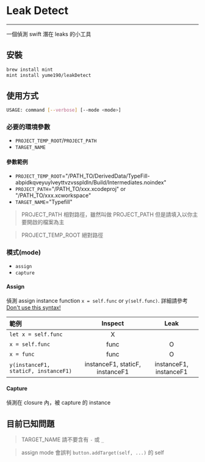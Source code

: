 # Leak Detect

---

一個偵測 swift 潛在 leaks 的小工具

## 安裝

``` bash
brew install mint
mint install yume190/leakDetect
```

## 使用方式

``` bash
USAGE: command [--verbose] [--mode <mode>]
```

### 必要的環境參數

 * `PROJECT_TEMP_ROOT`/`PROJECT_PATH`
 * `TARGET_NAME`

#### 參數範例

 * `PROJECT_TEMP_ROOT`="/PATH_TO/DerivedData/TypeFill-abpidkqveyuylveyttvzvsspldln/Build/Intermediates.noindex"
 * `PROJECT_PATH`="/PATH_TO/xxx.xcodeproj" or "/PATH_TO/xxx.xcworkspace"
 * `TARGET_NAME`="Typefill"

> PROJECT_PATH 相對路徑，雖然叫做 PROJECT_PATH 但是請填入以你主要開啟的檔案為主

> PROJECT_TEMP_ROOT 絕對路徑

### 模式(mode)

 * `assign`
 * `capture`

#### Assign

偵測 assign instance function `x = self.func` or `y(self.func)`.
詳細請參考 [Don't use this syntax!](https://www.youtube.com/watch?v=mzsz_Tit1HA)

|範例|Inspect|Leak|
|:--|:-----:|:---:|
|`let x = self.func`|X| |
|`x = self.func`|func|O|
|`x = func`|func|O|
|`y(instanceF1, staticF, instanceF1)`|instanceF1, staticF, instanceF1|instanceF1, instanceF1|

#### Capture

偵測在 closure 內，被 capture 的 instance

## 目前已知問題

> TARGET_NAME 請不要含有 `-` 或 `_`

> assign mode 會誤判 `button.addTarget(self, ...)` 的 self
